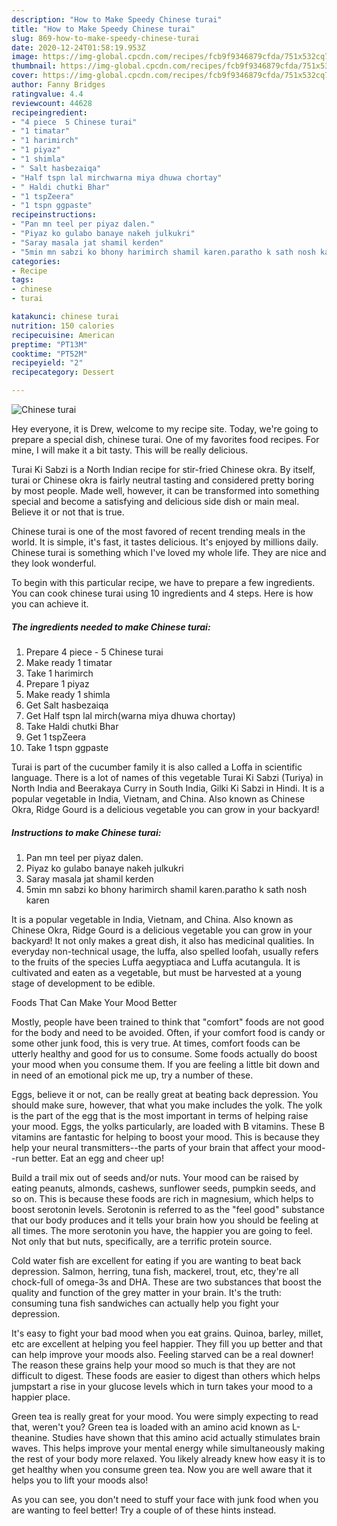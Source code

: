 ```yaml
---
description: "How to Make Speedy Chinese turai"
title: "How to Make Speedy Chinese turai"
slug: 869-how-to-make-speedy-chinese-turai
date: 2020-12-24T01:58:19.953Z
image: https://img-global.cpcdn.com/recipes/fcb9f9346879cfda/751x532cq70/chinese-turai-recipe-main-photo.jpg
thumbnail: https://img-global.cpcdn.com/recipes/fcb9f9346879cfda/751x532cq70/chinese-turai-recipe-main-photo.jpg
cover: https://img-global.cpcdn.com/recipes/fcb9f9346879cfda/751x532cq70/chinese-turai-recipe-main-photo.jpg
author: Fanny Bridges
ratingvalue: 4.4
reviewcount: 44628
recipeingredient:
- "4 piece  5 Chinese turai"
- "1 timatar"
- "1 harimirch"
- "1 piyaz"
- "1 shimla"
- " Salt hasbezaiqa"
- "Half tspn lal mirchwarna miya dhuwa chortay"
- " Haldi chutki Bhar"
- "1 tspZeera"
- "1 tspn ggpaste"
recipeinstructions:
- "Pan mn teel per piyaz dalen."
- "Piyaz ko gulabo banaye nakeh julkukri"
- "Saray masala jat shamil kerden"
- "5min mn sabzi ko bhony harimirch shamil karen.paratho k sath nosh karen"
categories:
- Recipe
tags:
- chinese
- turai

katakunci: chinese turai 
nutrition: 150 calories
recipecuisine: American
preptime: "PT13M"
cooktime: "PT52M"
recipeyield: "2"
recipecategory: Dessert

---
```



![Chinese turai](https://img-global.cpcdn.com/recipes/fcb9f9346879cfda/751x532cq70/chinese-turai-recipe-main-photo.jpg)

Hey everyone, it is Drew, welcome to my recipe site. Today, we're going to prepare a special dish, chinese turai. One of my favorites food recipes. For mine, I will make it a bit tasty. This will be really delicious.

Turai Ki Sabzi is a North Indian recipe for stir-fried Chinese okra. By itself, turai or Chinese okra is fairly neutral tasting and considered pretty boring by most people. Made well, however, it can be transformed into something special and become a satisfying and delicious side dish or main meal. Believe it or not that is true.

Chinese turai is one of the most favored of recent trending meals in the world. It is simple, it's fast, it tastes delicious. It's enjoyed by millions daily. Chinese turai is something which I've loved my whole life. They are nice and they look wonderful.


To begin with this particular recipe, we have to prepare a few ingredients. You can cook chinese turai using 10 ingredients and 4 steps. Here is how you can achieve it.

<!--inarticleads1-->

##### The ingredients needed to make Chinese turai:

1. Prepare 4 piece - 5 Chinese turai
1. Make ready 1 timatar
1. Take 1 harimirch
1. Prepare 1 piyaz
1. Make ready 1 shimla
1. Get  Salt hasbezaiqa
1. Get Half tspn lal mirch(warna miya dhuwa chortay)
1. Take  Haldi chutki Bhar
1. Get 1 tspZeera
1. Take 1 tspn ggpaste


Turai is part of the cucumber family it is also called a Loffa in scientific language. There is a lot of names of this vegetable Turai Ki Sabzi (Turiya) in North India and Beerakaya Curry in South India, Gilki Ki Sabzi in Hindi. It is a popular vegetable in India, Vietnam, and China. Also known as Chinese Okra, Ridge Gourd is a delicious vegetable you can grow in your backyard! 

<!--inarticleads2-->

##### Instructions to make Chinese turai:

1. Pan mn teel per piyaz dalen.
1. Piyaz ko gulabo banaye nakeh julkukri
1. Saray masala jat shamil kerden
1. 5min mn sabzi ko bhony harimirch shamil karen.paratho k sath nosh karen


It is a popular vegetable in India, Vietnam, and China. Also known as Chinese Okra, Ridge Gourd is a delicious vegetable you can grow in your backyard! It not only makes a great dish, it also has medicinal qualities. In everyday non-technical usage, the luffa, also spelled loofah, usually refers to the fruits of the species Luffa aegyptiaca and Luffa acutangula. It is cultivated and eaten as a vegetable, but must be harvested at a young stage of development to be edible. 

Foods That Can Make Your Mood Better


Mostly, people have been trained to think that "comfort" foods are not good for the body and need to be avoided. Often, if your comfort food is candy or some other junk food, this is very true. At times, comfort foods can be utterly healthy and good for us to consume. Some foods actually do boost your mood when you consume them. If you are feeling a little bit down and in need of an emotional pick me up, try a number of these.

Eggs, believe it or not, can be really great at beating back depression. You should make sure, however, that what you make includes the yolk. The yolk is the part of the egg that is the most important in terms of helping raise your mood. Eggs, the yolks particularly, are loaded with B vitamins. These B vitamins are fantastic for helping to boost your mood. This is because they help your neural transmitters--the parts of your brain that affect your mood--run better. Eat an egg and cheer up!

Build a trail mix out of seeds and/or nuts. Your mood can be raised by eating peanuts, almonds, cashews, sunflower seeds, pumpkin seeds, and so on. This is because these foods are rich in magnesium, which helps to boost serotonin levels. Serotonin is referred to as the "feel good" substance that our body produces and it tells your brain how you should be feeling at all times. The more serotonin you have, the happier you are going to feel. Not only that but nuts, specifically, are a terrific protein source.

Cold water fish are excellent for eating if you are wanting to beat back depression. Salmon, herring, tuna fish, mackerel, trout, etc, they're all chock-full of omega-3s and DHA. These are two substances that boost the quality and function of the grey matter in your brain. It's the truth: consuming tuna fish sandwiches can actually help you fight your depression. 

It's easy to fight your bad mood when you eat grains. Quinoa, barley, millet, etc are excellent at helping you feel happier. They fill you up better and that can help improve your moods also. Feeling starved can be a real downer! The reason these grains help your mood so much is that they are not difficult to digest. These foods are easier to digest than others which helps jumpstart a rise in your glucose levels which in turn takes your mood to a happier place.

Green tea is really great for your mood. You were simply expecting to read that, weren't you? Green tea is loaded with an amino acid known as L-theanine. Studies have shown that this amino acid actually stimulates brain waves. This helps improve your mental energy while simultaneously making the rest of your body more relaxed. You likely already knew how easy it is to get healthy when you consume green tea. Now you are well aware that it helps you to lift your moods also!

As you can see, you don't need to stuff your face with junk food when you are wanting to feel better! Try  a  couple of  of  these  hints  instead.

